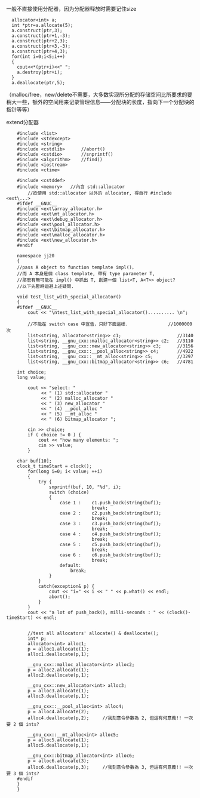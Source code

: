 一般不直接使用分配器，因为分配器释放时需要记住size  
    
    
      allocator<int> a;
      int *ptr=a.allocate(5);
      a.construct(ptr,3);
      a.construct(ptr+1,-3);
      a.construct(ptr+2,3);
      a.construct(ptr+3,-3);
      a.construct(ptr+4,3);
      for(int i=0;i<5;i++)
      {
        cout<<*(ptr+i)<<" ";
        a.destroy(ptr+i);
      }
      a.deallocate(ptr,5);

 
（malloc/free，new/delete不需要，大多数实现所分配的存储空间比所要求的要稍大一些，额外的空间用来记录管理信息——分配块的长度，指向下一个分配块的指针等等）  


extend分配器  


        #include <list>
        #include <stdexcept>
        #include <string>
        #include <cstdlib> 		//abort()
        #include <cstdio>  		//snprintf()
        #include <algorithm> 	//find()
        #include <iostream>
        #include <ctime> 

        #include <cstddef>
        #include <memory>	//內含 std::allocator  
            //欲使用 std::allocator 以外的 allocator, 得自行 #include <ext\...> 
        #ifdef __GNUC__		
        #include <ext\array_allocator.h>
        #include <ext\mt_allocator.h>
        #include <ext\debug_allocator.h>
        #include <ext\pool_allocator.h>
        #include <ext\bitmap_allocator.h>
        #include <ext\malloc_allocator.h>
        #include <ext\new_allocator.h>  
        #endif

        namespace jj20
        {
        //pass A object to function template impl()，
        //而 A 本身是個 class template, 帶有 type parameter T,  
        //那麼有無可能在 impl() 中抓出 T, 創建一個 list<T, A<T>> object? 
        //以下先暫時迴避上述疑問.

        void test_list_with_special_allocator()
        {
        #ifdef __GNUC__	
            cout << "\ntest_list_with_special_allocator().......... \n";

            //不能在 switch case 中宣告，只好下面這樣. 				//1000000次 
            list<string, allocator<string>> c1;						//3140
            list<string, __gnu_cxx::malloc_allocator<string>> c2;  	//3110
            list<string, __gnu_cxx::new_allocator<string>> c3; 		//3156
            list<string, __gnu_cxx::__pool_alloc<string>> c4;  		//4922
            list<string, __gnu_cxx::__mt_alloc<string>> c5; 		//3297
            list<string, __gnu_cxx::bitmap_allocator<string>> c6;  	//4781 														

        int choice;
        long value;     

            cout << "select: "
                 << " (1) std::allocator "
                 << " (2) malloc_allocator "
                 << " (3) new_allocator "
                 << " (4) __pool_alloc "
                 << " (5) __mt_alloc "
                 << " (6) bitmap_allocator ";

            cin >> choice;
            if ( choice != 0 ) {
                cout << "how many elements: ";
                cin >> value; 		
            }

        char buf[10];			
        clock_t timeStart = clock();								
            for(long i=0; i< value; ++i)
            {
                try {
                    snprintf(buf, 10, "%d", i);
                    switch (choice) 
                    {
                        case 1 : 	c1.push_back(string(buf)); 	
                                    break;
                        case 2 : 	c2.push_back(string(buf)); 	
                                    break;		
                        case 3 : 	c3.push_back(string(buf)); 
                                    break;		
                        case 4 : 	c4.push_back(string(buf)); 	
                                    break;		
                        case 5 : 	c5.push_back(string(buf)); 		
                                    break;		
                        case 6 : 	c6.push_back(string(buf)); 	
                                    break;				
                        default: 
                            break;		
                    }    		   		
                }
                catch(exception& p) {
                    cout << "i=" << i << " " << p.what() << endl;	
                    abort();
                }
            }
            cout << "a lot of push_back(), milli-seconds : " << (clock()-timeStart) << endl;	


            //test all allocators' allocate() & deallocate();
            int* p; 	
            allocator<int> alloc1;	
            p = alloc1.allocate(1);  
            alloc1.deallocate(p,1); 	

            __gnu_cxx::malloc_allocator<int> alloc2;  
            p = alloc2.allocate(1);  
            alloc2.deallocate(p,1);  	

            __gnu_cxx::new_allocator<int> alloc3; 	
            p = alloc3.allocate(1);  
            alloc3.deallocate(p,1); 	

            __gnu_cxx::__pool_alloc<int> alloc4;  	
            p = alloc4.allocate(2);  
            alloc4.deallocate(p,2); 	//我刻意令參數為 2, 但這有何意義!! 一次要 2 個 ints? 

            __gnu_cxx::__mt_alloc<int> alloc5; 	
            p = alloc5.allocate(1);  
            alloc5.deallocate(p,1);  	

            __gnu_cxx::bitmap_allocator<int> alloc6;  	
            p = alloc6.allocate(3);  
            alloc6.deallocate(p,3);  	//我刻意令參數為 3, 但這有何意義!! 一次要 3 個 ints? 
        #endif 			
        }															
        }
